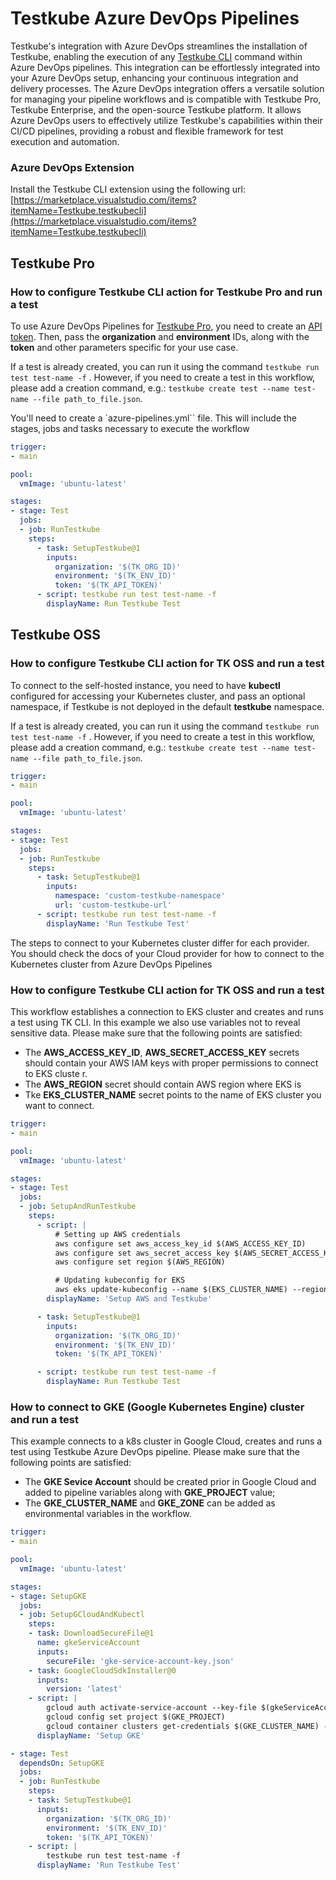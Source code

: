 # Testkube Azure DevOps Pipelines

Testkube's integration with Azure DevOps streamlines the installation of Testkube, enabling the execution of any [Testkube CLI](https://docs.testkube.io/cli/testkube) command within Azure DevOps pipelines. This integration can be effortlessly integrated into your Azure DevOps setup, enhancing your continuous integration and delivery processes.
The Azure DevOps integration offers a versatile solution for managing your pipeline workflows and is compatible with Testkube Pro, Testkube Enterprise, and the open-source Testkube platform. It allows Azure DevOps users to effectively utilize Testkube's capabilities within their CI/CD pipelines, providing a robust and flexible framework for test execution and automation.

### Azure DevOps Extension

Install the Testkube CLI extension using the following url:
[https://marketplace.visualstudio.com/items?itemName=Testkube.testkubecli](https://marketplace.visualstudio.com/items?itemName=Testkube.testkubecli)

## Testkube Pro

### How to configure Testkube CLI action for Testkube Pro and run a test

To use Azure DevOps Pipelines for [Testkube Pro](https://app.testkube.io/), you need to create an [API token](https://docs.testkube.io/testkube-pro/articles/organization-management/#api-tokens).
Then, pass the **organization** and **environment** IDs, along with the **token** and other parameters specific for your use case.

If a test is already created, you can run it using the command `testkube run test test-name -f` . However, if you need to create a test in this workflow, please add a creation command, e.g.: `testkube create test --name test-name --file path_to_file.json`.

You'll need to create a `azure-pipelines.yml`` file. This will include the stages, jobs and tasks necessary to execute the workflow

```yaml
trigger:
- main

pool:
  vmImage: 'ubuntu-latest'

stages:
- stage: Test
  jobs:
  - job: RunTestkube
    steps:
      - task: SetupTestkube@1
        inputs:
          organization: '$(TK_ORG_ID)'
          environment: '$(TK_ENV_ID)'
          token: '$(TK_API_TOKEN)'
      - script: testkube run test test-name -f
        displayName: Run Testkube Test
```

## Testkube OSS

### How to configure Testkube CLI action for TK OSS and run a test

To connect to the self-hosted instance, you need to have **kubectl** configured for accessing your Kubernetes cluster, and pass an optional namespace, if Testkube is not deployed in the default **testkube** namespace. 

If a test is already created, you can run it using the command `testkube run test test-name -f` . However, if you need to create a test in this workflow, please add a creation command, e.g.: `testkube create test --name test-name --file path_to_file.json`.

```yaml
trigger:
- main

pool:
  vmImage: 'ubuntu-latest'

stages:
- stage: Test
  jobs:
  - job: RunTestkube
    steps:
      - task: SetupTestkube@1
        inputs:
          namespace: 'custom-testkube-namespace'
          url: 'custom-testkube-url'
      - script: testkube run test test-name -f
        displayName: 'Run Testkube Test'
```

The steps to connect to your Kubernetes cluster differ for each provider. You should check the docs of your Cloud provider for how to connect to the Kubernetes cluster from Azure DevOps Pipelines

### How to configure Testkube CLI action for TK OSS and run a test

This workflow establishes a connection to EKS cluster and creates and runs a test using TK CLI. In this example we also use variables not
 to reveal sensitive data. Please make sure that the following points are satisfied:
- The **AWS_ACCESS_KEY_ID**, **AWS_SECRET_ACCESS_KEY** secrets should contain your AWS IAM keys with proper permissions to connect to EKS cluste
r.
- The **AWS_REGION** secret should contain AWS region where EKS is
- Tke **EKS_CLUSTER_NAME** secret points to the name of EKS cluster you want to connect.

```yaml
trigger:
- main

pool:
  vmImage: 'ubuntu-latest'

stages:
- stage: Test
  jobs:
  - job: SetupAndRunTestkube
    steps:
      - script: |
          # Setting up AWS credentials
          aws configure set aws_access_key_id $(AWS_ACCESS_KEY_ID)
          aws configure set aws_secret_access_key $(AWS_SECRET_ACCESS_KEY)
          aws configure set region $(AWS_REGION)

          # Updating kubeconfig for EKS
          aws eks update-kubeconfig --name $(EKS_CLUSTER_NAME) --region $(AWS_REGION)
        displayName: 'Setup AWS and Testkube'

      - task: SetupTestkube@1
        inputs:
          organization: '$(TK_ORG_ID)'
          environment: '$(TK_ENV_ID)'
          token: '$(TK_API_TOKEN)'

      - script: testkube run test test-name -f
        displayName: Run Testkube Test

```

### How to connect to GKE (Google Kubernetes Engine) cluster and run a test 

This example connects to a k8s cluster in Google Cloud, creates and runs a test using Testkube Azure DevOps pipeline. Please make sure that the following points are satisfied:
- The **GKE Sevice Account** should be created prior in Google Cloud and added to pipeline variables along with **GKE_PROJECT** value;
- The **GKE_CLUSTER_NAME** and **GKE_ZONE** can be added as environmental variables in the workflow.

```yaml
trigger:
- main

pool:
  vmImage: 'ubuntu-latest'

stages:
- stage: SetupGKE
  jobs:
  - job: SetupGCloudAndKubectl
    steps:
    - task: DownloadSecureFile@1
      name: gkeServiceAccount
      inputs:
        secureFile: 'gke-service-account-key.json'
    - task: GoogleCloudSdkInstaller@0
      inputs:
        version: 'latest'
    - script: |
        gcloud auth activate-service-account --key-file $(gkeServiceAccount.secureFilePath)
        gcloud config set project $(GKE_PROJECT)
        gcloud container clusters get-credentials $(GKE_CLUSTER_NAME) --zone $(GKE_ZONE)
      displayName: 'Setup GKE'

- stage: Test
  dependsOn: SetupGKE
  jobs:
  - job: RunTestkube
    steps:
    - task: SetupTestkube@1
      inputs:
        organization: '$(TK_ORG_ID)'
        environment: '$(TK_ENV_ID)'
        token: '$(TK_API_TOKEN)'
    - script: |
        testkube run test test-name -f
      displayName: 'Run Testkube Test'
```

